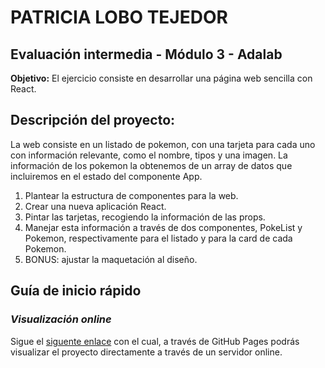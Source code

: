 # PATRICIA LOBO TEJEDOR

## Evaluación intermedia - Módulo 3 - Adalab

**Objetivo:** El ejercicio consiste en desarrollar una página web sencilla con React.

## Descripción del proyecto:

La web consiste en un listado de pokemon, con una tarjeta para cada uno con información relevante, como el nombre, tipos y una imagen. La información de los pokemon la obtenemos de un array de datos que incluiremos en el estado del componente App.

1. Plantear la estructura de componentes para la web.
2. Crear una nueva aplicación React.
3. Pintar las tarjetas, recogiendo la información de las props.
4. Manejar esta información a través de dos componentes, PokeList y Pokemon, respectivamente para el listado y para la card de cada Pokemon.
5. BONUS: ajustar la maquetación al diseño.

## Guía de inicio rápido

### **_Visualización online_**

Sigue el [siguente enlace](http://beta.adalab.es/modulo-3-evaluacion-intermedia-PatriciaLoboTejedor) con el cual, a través de GitHub Pages podrás visualizar el proyecto directamente a través de un servidor online.
